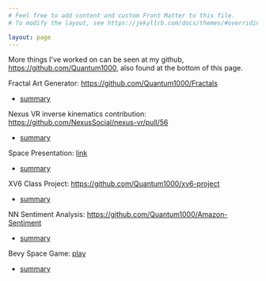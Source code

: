 ```yaml
---
# Feel free to add content and custom Front Matter to this file.
# To modify the layout, see https://jekyllrb.com/docs/themes/#overriding-theme-defaults

layout: page
---
```

More things I've worked on can be seen at my github, https://github.com/Quantum1000, also found at the bottom of this page.

Fractal Art Generator: https://github.com/Quantum1000/Fractals
- [summary](fractals)

Nexus VR inverse kinematics contribution: https://github.com/NexusSocial/nexus-vr/pull/56
- [summary](ik)

Space Presentation: [link](spacepresentation/redirect)
- [summary](spacepresentation)

XV6 Class Project: https://github.com/Quantum1000/xv6-project 
- [summary](xv6project)

NN Sentiment Analysis: https://github.com/Quantum1000/Amazon-Sentiment
- [summary](amazonsentiment)

Bevy Space Game: [play](space_game/play)
- [summary](space_game)